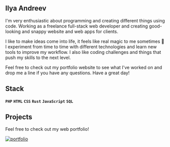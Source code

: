 ## Ilya Andreev

I'm very enthusiastic about programming and creating different things using code. Working as a freelance full-stack web developer and creating good-looking and snappy website and web apps for clients.

I like to make ideas come into life, it feels like real magic to me sometimes 🙂 I experiment from time to time with different technologies and learn new tools to improve my workflow. I also like coding challenges and things that push my skills to the next level.

Feel free to check out my portfolio website to see what I've worked on and drop me a line if you have any questions. Have a great day!

## Stack

**`PHP`** **`HTML`** **`CSS`** **`Rust`** **`JavaScript`** **`SQL`**


## Projects

Feel free to check out my web portfolio!

[![portfolio](https://img.shields.io/badge/my_portfolio-000?style=for-the-badge&logo=Kibana&logoColor&logoColor=white)](https://bespokewebsites.pro/)
